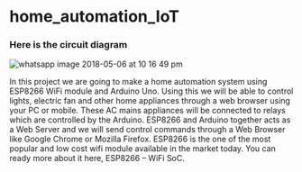 # home_automation_IoT
### Here is the circuit diagram

![whatsapp image 2018-05-06 at 10 16 49 pm](https://user-images.githubusercontent.com/18667492/39675624-5f6d96a4-517b-11e8-9bb4-2e0afecfa64c.jpeg)

In this project we are going to make a home automation system using ESP8266 WiFi module and Arduino Uno. Using this we will be able to control lights, electric fan and other home appliances through a web browser using your PC or mobile. These AC mains appliances will be connected to relays which are controlled by the Arduino. ESP8266 and Arduino together acts as a Web Server and we will send control commands through a Web Browser like Google Chrome or Mozilla Firefox. ESP8266 is the one of the most popular and low cost wifi module available in the market today. You can ready more about it here, ESP8266 – WiFi SoC.
